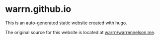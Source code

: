 # warrn.github.io

This is an auto-generated static website created with hugo. 

The original source for this website is located at [warrn/warrennelson.me](https://github.com/warrn/warrennelson.me).
